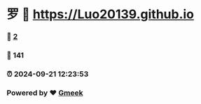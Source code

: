 # 罗 :link: https://Luo20139.github.io 
### :page_facing_up: [2](https://Luo20139.github.io)
### :hibiscus: 141 
### :alarm_clock: 2024-09-21 12:23:53 
### Powered by :heart: [Gmeek](https://github.com/Meekdai/Gmeek)
